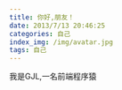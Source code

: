 ```yaml
---
title: 你好,朋友！
date: 2013/7/13 20:46:25
categories: 自己
index_img: /img/avatar.jpg
tags: 自己
---
```

我是GJL,一名前端程序猿

